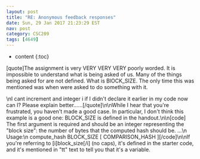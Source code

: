```yaml
---
layout: post
title: "RE: Anonymous feedback responses"
date: Sun, 29 Jan 2017 21:23:29 EST
nav: post
category: CSC209
tags: [4649]
---
```


* content
{:toc}

[quote]The assignment is very VERY VERY VERY poorly worded. It is impossible to understand what is being asked of us. Many of the things being asked for are not defined. What is BlOCK_SIZE. The only time this was mentioned was when were asked to do something with it.
<!-- more -->
<p>\nI cant increment and integer i if I didn&#x27;t declare it earlier in my code now can I? Please explain better......[/quote]\n\nWhile I hear that you're frustrated, you haven't made a good case. In particular, I don't think this example is a good one: BLOCK_SIZE is defined in the handout.\n\n[code] The first argument is required and should be an integer representing the "block size": the number of bytes that the computed hash should be. ...\n  Usage:\n      compute_hash BLOCK_SIZE [ COMPARISON_HASH ][/code]\n\nIf you're referring to [i]block_size[/i] (no caps), it's defined in the starter code, and it's mentioned in "tt" text to tell you that it's a variable.</p>
